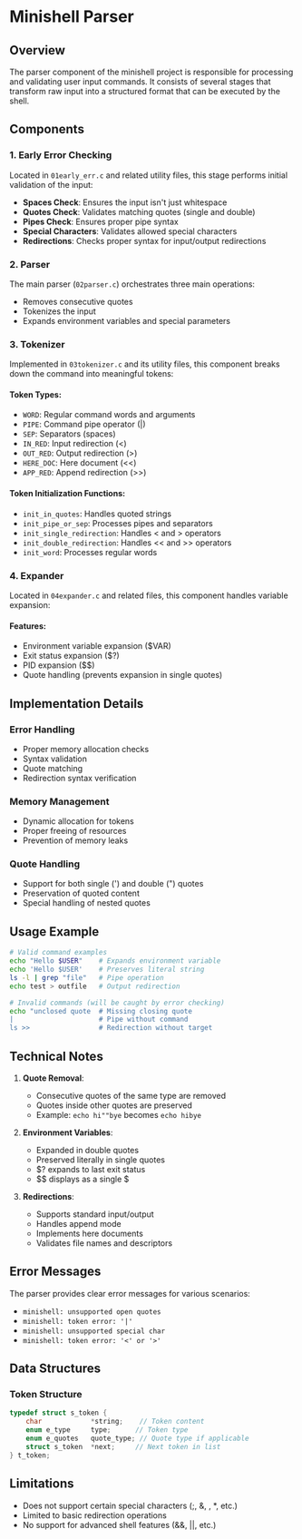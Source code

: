 # Minishell Parser

## Overview
The parser component of the minishell project is responsible for processing and validating user input commands. It consists of several stages that transform raw input into a structured format that can be executed by the shell.

## Components

### 1. Early Error Checking
Located in `01early_err.c` and related utility files, this stage performs initial validation of the input:

- **Spaces Check**: Ensures the input isn't just whitespace
- **Quotes Check**: Validates matching quotes (single and double)
- **Pipes Check**: Ensures proper pipe syntax
- **Special Characters**: Validates allowed special characters
- **Redirections**: Checks proper syntax for input/output redirections

### 2. Parser
The main parser (`02parser.c`) orchestrates three main operations:
- Removes consecutive quotes
- Tokenizes the input
- Expands environment variables and special parameters

### 3. Tokenizer
Implemented in `03tokenizer.c` and its utility files, this component breaks down the command into meaningful tokens:

#### Token Types:
- `WORD`: Regular command words and arguments
- `PIPE`: Command pipe operator (|)
- `SEP`: Separators (spaces)
- `IN_RED`: Input redirection (<)
- `OUT_RED`: Output redirection (>)
- `HERE_DOC`: Here document (<<)
- `APP_RED`: Append redirection (>>)

#### Token Initialization Functions:
- `init_in_quotes`: Handles quoted strings
- `init_pipe_or_sep`: Processes pipes and separators
- `init_single_redirection`: Handles < and > operators
- `init_double_redirection`: Handles << and >> operators
- `init_word`: Processes regular words

### 4. Expander
Located in `04expander.c` and related files, this component handles variable expansion:

#### Features:
- Environment variable expansion ($VAR)
- Exit status expansion ($?)
- PID expansion ($$)
- Quote handling (prevents expansion in single quotes)

## Implementation Details

### Error Handling
- Proper memory allocation checks
- Syntax validation
- Quote matching
- Redirection syntax verification

### Memory Management
- Dynamic allocation for tokens
- Proper freeing of resources
- Prevention of memory leaks

### Quote Handling
- Support for both single (') and double (") quotes
- Preservation of quoted content
- Special handling of nested quotes

## Usage Example
```bash
# Valid command examples
echo "Hello $USER"    # Expands environment variable
echo 'Hello $USER'    # Preserves literal string
ls -l | grep "file"   # Pipe operation
echo test > outfile   # Output redirection

# Invalid commands (will be caught by error checking)
echo "unclosed quote  # Missing closing quote
|                     # Pipe without command
ls >>                 # Redirection without target
```

## Technical Notes

1. **Quote Removal**:
   - Consecutive quotes of the same type are removed
   - Quotes inside other quotes are preserved
   - Example: `echo hi""bye` becomes `echo hibye`

2. **Environment Variables**:
   - Expanded in double quotes
   - Preserved literally in single quotes
   - $? expands to last exit status
   - $$ displays as a single $

3. **Redirections**:
   - Supports standard input/output
   - Handles append mode
   - Implements here documents
   - Validates file names and descriptors

## Error Messages
The parser provides clear error messages for various scenarios:
- `minishell: unsupported open quotes`
- `minishell: token error: '|'`
- `minishell: unsupported special char`
- `minishell: token error: '<' or '>'`

## Data Structures

### Token Structure
```c
typedef struct s_token {
    char            *string;    // Token content
    enum e_type     type;      // Token type
    enum e_quotes   quote_type; // Quote type if applicable
    struct s_token  *next;     // Next token in list
} t_token;
```

## Limitations
- Does not support certain special characters (;, &, \, *, etc.)
- Limited to basic redirection operations
- No support for advanced shell features (&&, ||, etc.)